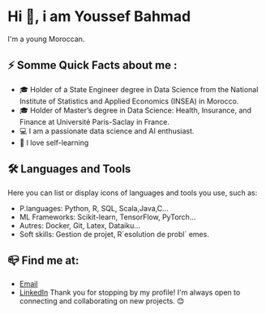 # Hi 👋, i am Youssef Bahmad

I'm a young Moroccan.

## ⚡️ Somme Quick Facts about me :
-  🎓 Holder of a State Engineer degree in Data Science from the National Institute of Statistics and Applied Economics (INSEA) in Morocco.
-  🎓 Holder of Master’s degree in Data Science: Health, Insurance, and Finance at Université Paris-Saclay in France.
- 💻 I am a passionate data science and AI enthusiast.
- 🧠 I love self-learning 

## 🛠️ Languages and Tools
Here you can list or display icons of languages and tools you use, such as:
- P.languages: Python, R, SQL, Scala,Java,C...
- ML Frameworks: Scikit-learn, TensorFlow, PyTorch...
- Autres: Docker, Git, Latex, Dataiku...
- Soft skills: Gestion de projet, R´esolution de probl` emes.
## 📪 Find me at:
- [Email](bahmaad.youssef@gmail.com)
- [LinkedIn](https://www.linkedin.com/in/data-scientist-engineer-youssef-bahmad/)
Thank you for stopping by my profile! I'm always open to connecting and collaborating on new projects. 😊
